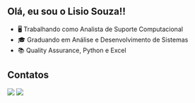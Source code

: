## Olá, eu sou o Lisio Souza!!


- 🖥️ Trabalhando como Analista de Suporte Computacional
- 🎓 Graduando em Análise e Desenvolvimento de Sistemas
- 📚 Quality Assurance, Python e Excel

## Contatos
<div> 
  <a href = "mailto:lisioinsystem@gmail.com"><img src="https://img.shields.io/badge/Gmail-D14836?style=for-the-badge&logo=gmail&logoColor=white" target="_blank"></a>
  <a href="https://www.linkedin.com/in/lisiosouza" target="_blank"><img src="https://img.shields.io/badge/-LinkedIn-%230077B5?style=for-the-badge&logo=linkedin&logoColor=white" target="_blank"></a>
</div>
